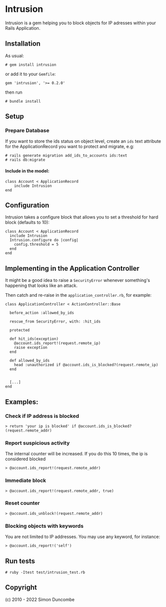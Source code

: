# Intrusion

Intrusion is a gem helping you to block objects for IP adresses within your Rails Application.

## Installation
As usual:
```
# gem install intrusion
```
or add it to your `Gemfile`:
```
gem 'intrusion', '>= 0.2.0'
```
then run
```
# bundle install
```

## Setup

### Prepare Database
If you want to store the ids status on object level,
create an `ids` text attribute for the ApplicationRecord you want to protect and migrate, e.g:
```
# rails generate migration add_ids_to_accounts ids:text
# rails db:migrate
```
#### Include in the model:
```
class Account < ApplicationRecord
    include Intrusion
end
```

## Configuration
Intrusion takes a configure block that allows you to set a threshold for hard block (defaults to 10):
```
class Account < ApplicationRecord
  include Intrusion
  Intrusion.configure do |config|
    config.threshold = 5
  end
end
```

## Implementing in the Application Controller
It might be a good idea to raise a `SecurityError` whenever something's happening that looks like an attack.

Then catch and re-raise in the `application_controller.rb`, for example:
```
class ApplicationController < ActionController::Base
  
  before_action :allowed_by_ids
  
  rescue_from SecurityError, with: :hit_ids
  
  protected

  def hit_ids(exception)
    @account.ids_report!(request.remote_ip)
    raise exception
  end

  def allowed_by_ids
    head :unauthorized if @account.ids_is_blocked?(request.remote_ip)
  end


  [...]
end
```

## Examples:

### Check if IP address is blocked
```
> return 'your ip is blocked' if @account.ids_is_blocked?(request.remote_addr)
```

### Report suspicious activity
The internal counter will be increased. If you do this 10 times, the ip is considered blocked
```
> @account.ids_report!(request.remote_addr)
```
### Immediate block
```
> @account.ids_report!(request.remote_addr, true)
```
### Reset counter
```
> @account.ids_unblock!(request.remote_addr)
```

### Blocking objects with keywords
You are not limited to IP addresses. You may use any keyword, for instance:
```
> @account.ids_report!('self')
```
## Run tests
```
# ruby -Itest test/intrusion_test.rb
```

## Copyright

(c) 2010 - 2022 Simon Duncombe